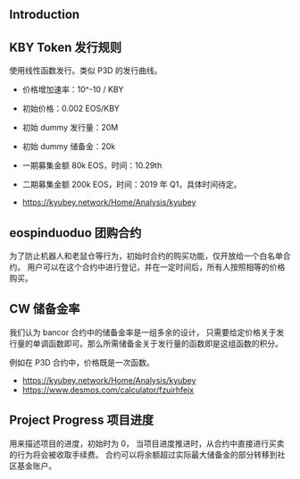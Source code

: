 ## Introduction

## KBY Token 发行规则
使用线性函数发行。类似 P3D 的发行曲线。

- 价格增加速率：10^-10 / KBY
- 初始价格：0.002 EOS/KBY
- 初始 dummy 发行量：20M
- 初始 dummy 储备金：20k

- 一期募集金额 80k  EOS，时间：10.29th
- 二期募集金额 200k EOS，时间：2019 年 Q1，具体时间待定。

- https://kyubey.network/Home/Analysis/kyubey

## eospinduoduo 团购合约
为了防止机器人和老鼠仓等行为，初始时合约的购买功能，仅开放给一个白名单合约。
用户可以在这个合约中进行登记，并在一定时间后，所有人按照相等的价格购买。

## CW 储备金率
我们认为 bancor 合约中的储备金率是一组多余的设计，
只需要给定价格关于发行量的单调函数即可。那么所需储备金关于发行量的函数即是这组函数的积分。

例如在 P3D 合约中，价格既是一次函数。
- https://kyubey.network/Home/Analysis/kyubey
- https://www.desmos.com/calculator/fzuirhfejx

## Project Progress 项目进度
用来描述项目的进度，初始时为 0，
当项目进度推进时，从合约中直接进行买卖的行为将会被收取手续费。
合约可以将余额超过实际最大储备金的部分转移到社区基金账户。
